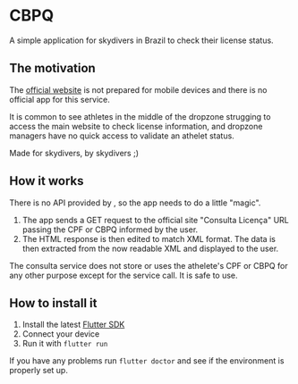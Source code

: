 # CBPQ

A simple application for skydivers in Brazil to check their license status.

## The motivation

The [official website](www.cbpq.org.br) is not prepared for mobile devices and there is no official app for this service.

It is common to see athletes in the middle of the dropzone strugging to access the main website to check license information, and dropzone managers have no quick access to validate an athelet status.

Made for skydivers, by skydivers ;)

## How it works

There is no API provided by , so the app needs to do a little "magic".

1. The app sends a GET request to the official site "Consulta Licença" URL passing the CPF or CBPQ informed by the user.
2. The HTML response is then edited to match XML format. The data is then extracted from the now readable XML and displayed to the user.

The consulta service does not store or uses the athelete's CPF or CBPQ for any other purpose except for the service call. It is safe to use.

## How to install it

1. Install the latest [Flutter SDK](https://flutter.dev/docs/development/tools/sdk/releases)
2. Connect your device
3. Run it with `flutter run`

If you have any problems run `flutter doctor` and see if the environment is properly set up.
